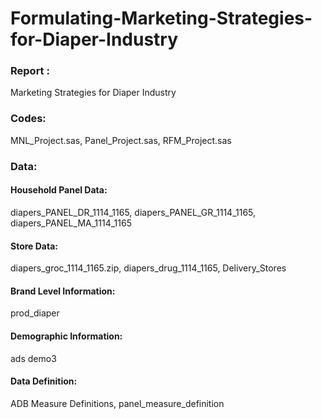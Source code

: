# Formulating-Marketing-Strategies-for-Diaper-Industry

### Report :
Marketing Strategies for Diaper Industry

### Codes:
MNL_Project.sas, Panel_Project.sas, RFM_Project.sas

### Data:
#### Household Panel Data: 
diapers_PANEL_DR_1114_1165, diapers_PANEL_GR_1114_1165, diapers_PANEL_MA_1114_1165

#### Store Data:
diapers_groc_1114_1165.zip, diapers_drug_1114_1165, Delivery_Stores

#### Brand Level Information:
prod_diaper

#### Demographic Information:
ads demo3

#### Data Definition:
ADB Measure Definitions, panel_measure_definition

